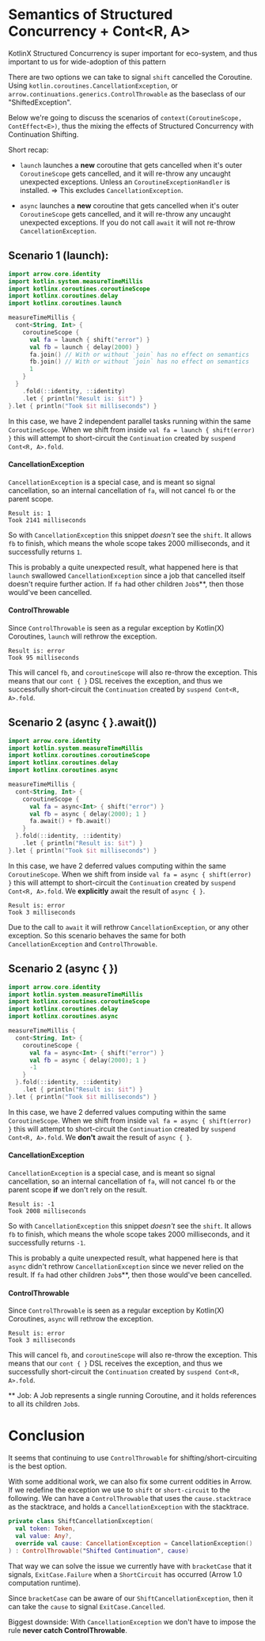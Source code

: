 # Semantics of Structured Concurrency + Cont<R, A>

KotlinX Structured Concurrency is super important for eco-system,  and thus important to us for wide-adoption of this pattern

There are two options we can take to signal `shift` cancelled the Coroutine.
Using `kotlin.coroutines.CancellationException`, or `arrow.continuations.generics.ControlThrowable`
as the baseclass of our "ShiftedException".

Below we're going to discuss the scenarios of `context(CoroutineScope, ContEffect<E>)`,
thus the mixing the effects of Structured Concurrency with Continuation Shifting.

Short recap:
 - `launch` launches a **new** coroutine that gets cancelled when it's outer `CoroutineScope` gets cancelled,
    and it will re-throw any uncaught unexpected exceptions. Unless an `CoroutineExceptionHandler` is installed.
    => This excludes `CancellationException`.

 - `async` launches a **new** coroutine that gets cancelled when it's outer `CoroutineScope` gets cancelled,
   and it will re-throw any uncaught unexpected exceptions. If you do not call `await` it will not re-throw `CancellationException`.

## Scenario 1 (launch):

```kotlin
import arrow.core.identity
import kotlin.system.measureTimeMillis
import kotlinx.coroutines.coroutineScope
import kotlinx.coroutines.delay
import kotlinx.coroutines.launch

measureTimeMillis {
  cont<String, Int> {
    coroutineScope {
      val fa = launch { shift("error") }
      val fb = launch { delay(2000) }
      fa.join() // With or without `join` has no effect on semantics
      fb.join() // With or without `join` has no effect on semantics
      1
    }
  }
    .fold(::identity, ::identity)
    .let { println("Result is: $it") }
}.let { println("Took $it milliseconds") }
```

In this case, we have 2 independent parallel tasks running within the same `CoroutineScope`.
When we shift from inside `val fa = launch { shift(error) }` this will attempt to short-circuit the `Continuation` created by `suspend Cont<R, A>.fold`.

#### CancellationException

`CancellationException` is a special case, and is meant so signal cancellation,
so an internal cancellation of `fa`, will not cancel `fb` or the parent scope.
```
Result is: 1
Took 2141 milliseconds
```
So with `CancellationException` this snippet *doesn't* see the `shift`.
It allows `fb` to finish, which means the whole scope takes 2000 milliseconds,
and it successfully returns `1`.

This is probably a quite unexpected result,
what happened here is that `launch` swallowed `CancellationException` since a job that cancelled itself doesn't require further action.
If `fa` had other children `Job`s**, then those would've been cancelled.

#### ControlThrowable

Since `ControlThrowable` is seen as a regular exception by Kotlin(X) Coroutines, `launch` will rethrow the exception.
```
Result is: error
Took 95 milliseconds
```
This will cancel `fb`, and `coroutineScope` will also re-throw the exception.
This means that our `cont { }` DSL receives the exception, and thus we successfully short-circuit the `Continuation` created by `suspend Cont<R, A>.fold`.

## Scenario 2 (async { }.await())

```kotlin
import arrow.core.identity
import kotlin.system.measureTimeMillis
import kotlinx.coroutines.coroutineScope
import kotlinx.coroutines.delay
import kotlinx.coroutines.async

measureTimeMillis {
  cont<String, Int> {
    coroutineScope {
      val fa = async<Int> { shift("error") }
      val fb = async { delay(2000); 1 }
      fa.await() + fb.await()
    }
  }.fold(::identity, ::identity)
    .let { println("Result is: $it") }
}.let { println("Took $it milliseconds") }
```

In this case, we have 2 deferred values computing within the same `CoroutineScope`.
When we shift from inside `val fa = async { shift(error) }` this will attempt to short-circuit the `Continuation` created by `suspend Cont<R, A>.fold`.
We **explicitly** await the result of `async { }`.
```
Result is: error
Took 3 milliseconds
```
Due to the call to `await` it will rethrow `CancellationException`, or any other exception.
So this scenario behaves the same for both `CancellationException` and `ControlThrowable`.

## Scenario 2 (async { })

```kotlin
import arrow.core.identity
import kotlin.system.measureTimeMillis
import kotlinx.coroutines.coroutineScope
import kotlinx.coroutines.delay
import kotlinx.coroutines.async

measureTimeMillis {
  cont<String, Int> {
    coroutineScope {
      val fa = async<Int> { shift("error") }
      val fb = async { delay(2000); 1 }
      -1
    }
  }.fold(::identity, ::identity)
    .let { println("Result is: $it") }
}.let { println("Took $it milliseconds") }
```

In this case, we have 2 deferred values computing within the same `CoroutineScope`.
When we shift from inside `val fa = async { shift(error) }` this will attempt to short-circuit the `Continuation` created by `suspend Cont<R, A>.fold`.
We **don't** await the result of `async { }`.

#### CancellationException

`CancellationException` is a special case, and is meant so signal cancellation,
so an internal cancellation of `fa`, will not cancel `fb` or the parent scope **if** we don't rely on the result.
```
Result is: -1
Took 2008 milliseconds
```
So with `CancellationException` this snippet *doesn't* see the `shift`.
It allows `fb` to finish, which means the whole scope takes 2000 milliseconds,
and it successfully returns `-1`.

This is probably a quite unexpected result,
what happened here is that `async` didn't rethrow `CancellationException` since we never relied on the result.
If `fa` had other children `Job`s**, then those would've been cancelled.

#### ControlThrowable

Since `ControlThrowable` is seen as a regular exception by Kotlin(X) Coroutines, `async` will rethrow the exception.
```
Result is: error
Took 3 milliseconds
```
This will cancel `fb`, and `coroutineScope` will also re-throw the exception.
This means that our `cont { }` DSL receives the exception, and thus we successfully short-circuit the `Continuation` created by `suspend Cont<R, A>.fold`.

** Job: A Job represents a single running Coroutine, and it holds references to all its children `Job`s.

# Conclusion

It seems that continuing to use `ControlThrowable` for shifting/short-circuiting is the best option.

With some additional work, we can also fix some current oddities in Arrow.
If we redefine the exception we use to `shift` or `short-circuit` to the following.
We can have a `ControlThrowable` that uses the `cause.stacktrace` as the stacktrace,
and holds a `CancellationException` with the stacktrace.

```kotlin
private class ShiftCancellationException(
  val token: Token,
  val value: Any?,
  override val cause: CancellationException = CancellationException()
) : ControlThrowable("Shifted Continuation", cause) 
```

That way we can solve the issue we currently have with `bracketCase` that it signals,
`ExitCase.Failure` when a `ShortCircuit` has occurred (Arrow 1.0 computation runtime).

Since `bracketCase` can be aware of our `ShiftCancellationException`,
then it can take the `cause` to signal `ExitCase.Cancelled`.

Biggest downside:
  With `CancellationException` we don't have to impose the rule **never catch ControlThrowable**.
